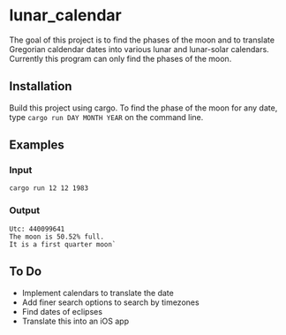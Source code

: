 # lunar_calendar
The goal of this project is to find the phases of the moon and to translate Gregorian caldendar dates into various lunar and lunar-solar calendars.
Currently this program can only find the phases of the moon.

## Installation

Build this project using cargo. To find the phase of the moon for any date, type `cargo run DAY MONTH YEAR` on the command line.

## Examples

### Input
```
cargo run 12 12 1983
```
### Output
```
Utc: 440099641
The moon is 50.52% full.
It is a first quarter moon`
```
## To Do
  * Implement calendars to translate the date
  * Add finer search options to search by timezones
  * Find dates of eclipses
  * Translate this into an iOS app

